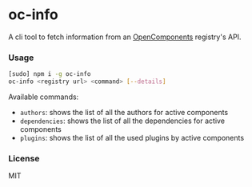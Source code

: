 oc-info
=======

A cli tool to fetch information from an [OpenComponents](https://github.com/opentable/oc) registry's API.

### Usage

```sh
[sudo] npm i -g oc-info
oc-info <registry url> <command> [--details]
```

Available commands:

* `authors`: shows the list of all the authors for active components
* `dependencies`: shows the list of all the dependencies for active components
* `plugins`: shows the list of all the used plugins by active components

### License

MIT
